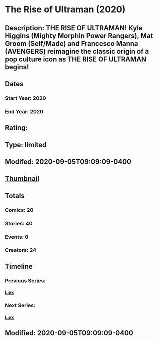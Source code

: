 # The Rise of Ultraman (2020)
## Description: THE RISE OF ULTRAMAN! Kyle Higgins (Mighty Morphin Power Rangers), Mat Groom (Self/Made) and Francesco Manna (AVENGERS) reimagine the classic origin of a pop culture icon as THE RISE OF ULTRAMAN begins!
## Dates
### Start Year: 2020
### End Year: 2020
## Rating: 
## Type: limited
## Modifed: 2020-09-05T09:09:09-0400
## [Thumbnail](http://i.annihil.us/u/prod/marvel/i/mg/9/d0/5f525d3d6cb87.jpg)
## Totals
### Comics: 20
### Stories: 40
### Events: 0
### Creators: 24
## Timeline
### Previous Series: 
#### [Link]()
### Next Series: 
#### [Link]()
## Modified: 2020-09-05T09:09:09-0400